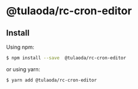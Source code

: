 # @tulaoda/rc-cron-editor

## Install

Using npm:

```bash
$ npm install --save  @tulaoda/rc-cron-editor
```

or using yarn:

```bash
$ yarn add @tulaoda/rc-cron-editor
```
